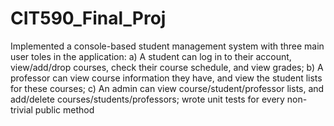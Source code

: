# CIT590_Final_Proj
Implemented a console-based student management system with three main user toles in the application: a) A student can log in to their account, view/add/drop courses, check their course schedule, and view grades; b) A professor can view course information they have, and view the student lists for these courses; c) An admin can view course/student/professor lists, and add/delete courses/students/professors; wrote unit tests for every non-trivial public method
